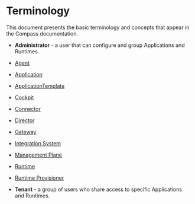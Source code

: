 # Terminology

This document presents the basic terminology and concepts that appear in the Compass documentation.

* **Administrator** - a user that can configure and group Applications and Runtimes.

* [Agent](https://github.com/kyma-incubator/compass/blob/master/docs/architecture/components.md#agent)

* [Application](https://github.com/kyma-incubator/compass/blob/master/docs/architecture/components.md#application)

* [ApplicationTemplate](https://github.com/kyma-incubator/compass/blob/master/docs/architecture/components.md#applicationtemplate)

* [Cockpit](https://github.com/kyma-incubator/compass/blob/master/docs/architecture/components.md#cockpit)

* [Connector](https://github.com/kyma-incubator/compass/blob/master/docs/architecture/components.md#connector)

* [Director](https://github.com/kyma-incubator/compass/blob/master/docs/architecture/components.md#director)

* [Gateway](https://github.com/kyma-incubator/compass/blob/master/docs/architecture/components.md#gateway)

* [Integration System](https://github.com/kyma-incubator/compass/blob/master/docs/architecture/components.md#integration-system)

* [Management Plane](https://github.com/kyma-incubator/compass/blob/master/docs/architecture/components.md#management-plane)

* [Runtime](https://github.com/kyma-incubator/compass/blob/master/docs/architecture/components.md#kyma-runtime)

* [Runtime Provisioner](https://github.com/kyma-incubator/compass/blob/master/docs/architecture/components.md#runtime-provisioner)

* **Tenant** - a group of users who share access to specific Applications and Runtimes.
